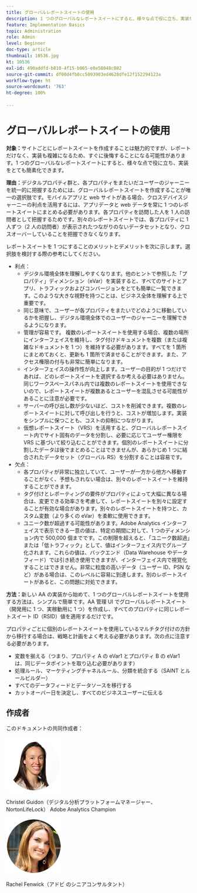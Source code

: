 ```yaml
---
title: グローバルレポートスイートの使用
description: 1 つのグローバルなレポートスイートにすると、様々な点で役に立ち、実装をとても簡素化できます。
feature: Implementation Basics
topic: Administration
role: Admin
level: Beginner
doc-type: article
thumbnail: 10536.jpg
kt: 10536
exl-id: 490addfd-b810-4f15-b065-e0e58048c882
source-git-commit: df00d4fb8cc5093903ed4628dfe12f152294123a
workflow-type: ht
source-wordcount: '763'
ht-degree: 100%

---
```


# グローバルレポートスイートの使用

**対象：**&#x200B;サイトごとにレポートスイートを作成することは魅力的ですが、レポートだけなく、実装も複雑になるため、すぐに後悔することになる可能性があります。1 つのグローバルなレポートスイートにすると、様々な点で役に立ち、実装をとても簡素化できます。

**理由：**&#x200B;デジタルプロパティ群と、各プロパティをまたいだユーザーのジャーニーを統一的に把握するためには、グローバルレポートスイートを作成することが唯一の選択肢です。モバイルアプリと web サイトがある場合、クロスデバイスジャーニーの利点を活用するには、アプリデータと web データを常に 1 つのレポートスイートにまとめる必要があります。各プロパティを訪問した人を 1 人の訪問者として把握するためです。別々のレポートスイートでは、各プロパティに 1 人ずつ（2 人の訪問者）が表示されたつながりのないデータセットとなり、クロスオーバーしていることを把握できなくなります。

レポートスイートを 1 つにすることのメリットとデメリットを次に示します。選択肢を検討する際の参考にしてください。

* 利点：
   * デジタル環境全体を理解しやすくなります。他のヒントで参照した「プロパティ」ディメンション（eVar）を実装すると、すべてのサイトとアプリ、トラフィックおよびコンバージョンをとても簡単に一覧できます。このような大きな視野を持つことは、ビジネス全体を理解する上で重要です。
   * 同じ意味で、ユーザーが各プロパティをまたいでどのように移動しているかを把握し、デジタル環境全体でのユーザーのジャーニーを理解できるようになります。
   * 管理が容易です。 複数のレポートスイートを使用する場合、複数の場所にインターフェイスを維持し、タグ付けドキュメントを複数（または複雑なドキュメントを 1 つ）を維持する必要があります。すべてを 1 箇所にまとめておくと、更新も 1 箇所で済ませることができます。また、アクセス権限の付与も非常に簡単になります。
   * インターフェイスの操作性が向上します。ユーザーの目的が 1 つだけであれば、どのレポートスイートを選択するか考える必要はありません。同じワークスペースパネル内では複数のレポートスイートを使用できないので、レポートスイートが複数あるとユーザーを混乱させる可能性があることに注意が必要です。
   * サーバーの呼び出し数が少ないほど、コストを削減できます。複数のレポートスイートに対して呼び出しを行うと、コストが増加します。実装をシンプルに保つことも、コストの抑制につながります。
   * 仮想レポートスイート（VRS）を活用すると、グローバルレポートスイート内でサイト固有のデータを分割し、必要に応じてユーザー権限を VRS に基づいて絞り込むことができます。個別のレポートスイートに分割したデータは後でまとめることはできませんが、あらかじめ 1 つに結合されたデータセット（グローバル RS）を分割することは容易です。
* 欠点：
   * 各プロパティが非常に独立していて、ユーザーが一方から他方へ移動することがなく、予想もされない場合は、別々のレポートスイートを維持することができます。
   * タグ付けとレポーティングの要件がプロパティによって大幅に異なる場合は、変更できる効率さを考慮して、レポートスイートを別々に設定することが有効な場合があります。別々のレポートスイートを持つと、カスタム変数（より多くの eVar）を柔軟に使用できます。
   * ユニーク数が超過する可能性があります。Adobe Analytics インターフェイスで表示できる一意の値は、特定の期間に対して、1 つのディメンション内で 500,000 個までです。この制限を超えると、「ユニーク数超過」または「低トラフィック」として、値はインターフェイス内でグループ化されます。これらの値は、バックエンド（Data Warehouse やデータフィード）では引き続き使用できますが、インターフェイス内で視覚化することはできません。非常に粒度の高いデータ（ユーザー ID、PSN など）がある場合は、このレベルに容易に到達します。別のレポートスイートがあると、この問題に対処できます。

**方法：**&#x200B;新しい AA の実装から始めて、1 つのグローバルレポートスイートを使用する方法は、シンプルで簡単です。AA 管理 UI でグローバルレポートスイート（開発用に 1 つ、実稼動用に 1 つ）を作成し、すべてのプロパティに同じレポートスイート ID（RSID）値を適用するだけです。

プロパティごとに個別のレポートスイートを使用しているマルチタグ付けの方針から移行する場合は、戦略と計画をよく考える必要があります。次の点に注意する必要があります。

* 変数を揃える（つまり、プロパティ A の eVar1 とプロパティ B の eVar1 は、同じデータポイントを取り込む必要があります）
* 処理ルール、マーケティングチャネルルール、分類を統合する（SAINT とルールビルダー）
* すべてのデータフィードとデータソースを移行する
* カットオーバー日を決定し、すべてのビジネスユーザーに伝える

## 作成者

このドキュメントの共同作成者：

![Christel Guidon](assets/Christel-Headshot-150.png)

Christel Guidon（デジタル分析プラットフォームマネージャー、NortonLifeLock）
Adobe Analytics Champion

![Rachel Fenwick](assets/Rachel-Fenwick-150.png)

Rachel Fenwick（アドビ のシニアコンサルタント）
